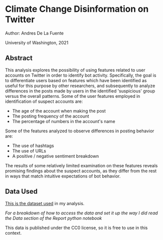 # Climate Change Disinformation on Twitter
Author: Andres De La Fuente

University of Washington, 2021

## Abstract
This analysis explores the possibility of using features related to user accounts on Twitter in order to identify
bot activity. Specifically, the goal is to differentiate users based on features which have been identified
as useful for this purpose by other researchers, and subsequently to analyze differences in the posts made by 
users in the identified 'suspicious' group versus the overall patterns. Some of the user features employed in
identification of suspect accounts are:

- The age of the account when making the post
- The posting frequency of the account
- The percentage of numbers in the account's name

Some of the features analyzed to observe differences in posting behavior are:
- The use of hashtags
- The use of URLs
- A positive / negative sentiment breakdown

The results of some relatively limited examination on these features reveals promising findings about the
suspect accounts, as they differ from the rest in ways that match intuitive expectations of bot behavior.

## Data Used
[This is the dataset used](https://dataverse.harvard.edu/dataset.xhtml?persistentId=doi:10.7910/DVN/5QCCUU) in my
analysis.

*For a breakdown of how to access the data and set it up the way I did read the Data section of the 
Report python notebook*

This data is published under the CC0 license, so it is free to use in this context.
